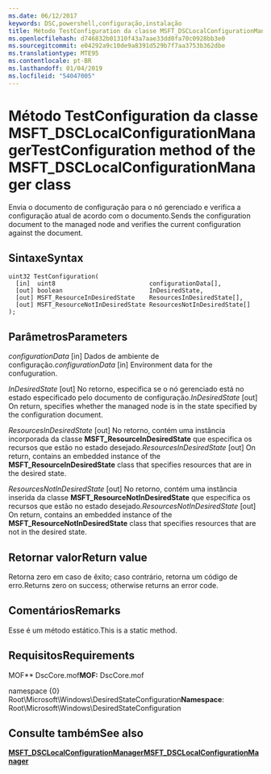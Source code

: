 ```yaml
---
ms.date: 06/12/2017
keywords: DSC,powershell,configuração,instalação
title: Método TestConfiguration da classe MSFT_DSCLocalConfigurationManager
ms.openlocfilehash: d746832b01310f43a7aae33dd0fa70c0928bb3e0
ms.sourcegitcommit: e04292a9c10de9a8391d529b7f7aa3753b362dbe
ms.translationtype: MTE95
ms.contentlocale: pt-BR
ms.lasthandoff: 01/04/2019
ms.locfileid: "54047005"
---
```

# <a name="testconfiguration-method-of-the-msftdsclocalconfigurationmanager-class"></a><span data-ttu-id="f438d-103">Método TestConfiguration da classe MSFT_DSCLocalConfigurationManager</span><span class="sxs-lookup"><span data-stu-id="f438d-103">TestConfiguration method of the MSFT_DSCLocalConfigurationManager class</span></span>

<span data-ttu-id="f438d-104">Envia o documento de configuração para o nó gerenciado e verifica a configuração atual de acordo com o documento.</span><span class="sxs-lookup"><span data-stu-id="f438d-104">Sends the configuration document to the managed node and verifies the current configuration against the document.</span></span>

## <a name="syntax"></a><span data-ttu-id="f438d-105">Sintaxe</span><span class="sxs-lookup"><span data-stu-id="f438d-105">Syntax</span></span>

```mof
uint32 TestConfiguration(
  [in]  uint8                          configurationData[],
  [out] boolean                        InDesiredState,
  [out] MSFT_ResourceInDesiredState    ResourcesInDesiredState[],
  [out] MSFT_ResourceNotInDesiredState ResourcesNotInDesiredState[]
);
```

## <a name="parameters"></a><span data-ttu-id="f438d-106">Parâmetros</span><span class="sxs-lookup"><span data-stu-id="f438d-106">Parameters</span></span>

<span data-ttu-id="f438d-107">*configurationData* \[in\] Dados de ambiente de configuração.</span><span class="sxs-lookup"><span data-stu-id="f438d-107">*configurationData* \[in\] Environment data for the confuguration.</span></span>

<span data-ttu-id="f438d-108">*InDesiredState* \[out\] No retorno, especifica se o nó gerenciado está no estado especificado pelo documento de configuração.</span><span class="sxs-lookup"><span data-stu-id="f438d-108">*InDesiredState* \[out\] On return, specifies whether the managed node is in the state specified by the configuration document.</span></span>

<span data-ttu-id="f438d-109">*ResourcesInDesiredState* \[out\] No retorno, contém uma instância incorporada da classe **MSFT_ResourceInDesiredState** que especifica os recursos que estão no estado desejado.</span><span class="sxs-lookup"><span data-stu-id="f438d-109">*ResourcesInDesiredState* \[out\] On return, contains an embedded instance of the **MSFT_ResourceInDesiredState** class that specifies resources that are in the desired state.</span></span>

<span data-ttu-id="f438d-110">*ResourcesNotInDesiredState* \[out\] No retorno, contém uma instância inserida da classe **MSFT_ResourceNotInDesiredState** que especifica os recursos que estão no estado desejado.</span><span class="sxs-lookup"><span data-stu-id="f438d-110">*ResourcesNotInDesiredState* \[out\] On return, contains an embedded instance of the **MSFT_ResourceNotInDesiredState** class that specifies resources that are not in the desired state.</span></span>

## <a name="return-value"></a><span data-ttu-id="f438d-111">Retornar valor</span><span class="sxs-lookup"><span data-stu-id="f438d-111">Return value</span></span>

<span data-ttu-id="f438d-112">Retorna zero em caso de êxito; caso contrário, retorna um código de erro.</span><span class="sxs-lookup"><span data-stu-id="f438d-112">Returns zero on success; otherwise returns an error code.</span></span>

## <a name="remarks"></a><span data-ttu-id="f438d-113">Comentários</span><span class="sxs-lookup"><span data-stu-id="f438d-113">Remarks</span></span>

<span data-ttu-id="f438d-114">Esse é um método estático.</span><span class="sxs-lookup"><span data-stu-id="f438d-114">This is a static method.</span></span>

## <a name="requirements"></a><span data-ttu-id="f438d-115">Requisitos</span><span class="sxs-lookup"><span data-stu-id="f438d-115">Requirements</span></span>

<span data-ttu-id="f438d-116">MOF\*\* DscCore.mof</span><span class="sxs-lookup"><span data-stu-id="f438d-116">**MOF:** DscCore.mof</span></span>

<span data-ttu-id="f438d-117">namespace {0} Root\Microsoft\Windows\DesiredStateConfiguration</span><span class="sxs-lookup"><span data-stu-id="f438d-117">**Namespace**: Root\Microsoft\Windows\DesiredStateConfiguration</span></span>

## <a name="see-also"></a><span data-ttu-id="f438d-118">Consulte também</span><span class="sxs-lookup"><span data-stu-id="f438d-118">See also</span></span>

[<span data-ttu-id="f438d-119">**MSFT_DSCLocalConfigurationManager**</span><span class="sxs-lookup"><span data-stu-id="f438d-119">**MSFT_DSCLocalConfigurationManager**</span></span>](msft-dsclocalconfigurationmanager.md)